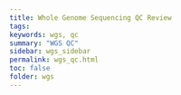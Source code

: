 ```yaml
---
title: Whole Genome Sequencing QC Review
tags: 
keywords: wgs, qc
summary: "WGS QC"
sidebar: wgs_sidebar
permalink: wgs_qc.html
toc: false
folder: wgs
---
```


## 